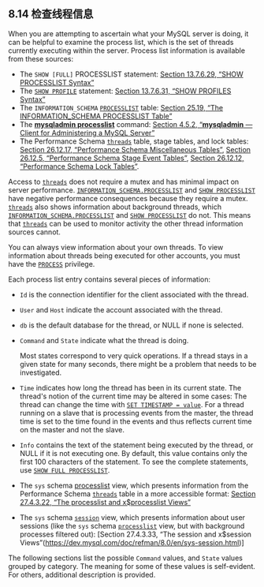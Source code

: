 ## 8.14 检查线程信息

When you are attempting to ascertain what your MySQL server is doing, it can be helpful to examine the process list, which is the set of threads currently executing within the server. Process list information is available from these sources: 

- The `SHOW [FULL]` PROCESSLIST statement: [Section 13.7.6.29, “SHOW PROCESSLIST Syntax”](https://dev.mysql.com/doc/refman/8.0/en/show-processlist.html) 
- The [`SHOW PROFILE`](https://dev.mysql.com/doc/refman/8.0/en/show-profile.html) statement: [Section 13.7.6.31, “SHOW PROFILES Syntax”](https://dev.mysql.com/doc/refman/8.0/en/show-profiles.html) 
- The `INFORMATION_SCHEMA` [`PROCESSLIST`](https://dev.mysql.com/doc/refman/8.0/en/processlist-table.html) table: [Section 25.19, “The INFORMATION_SCHEMA PROCESSLIST Table”](https://dev.mysql.com/doc/refman/8.0/en/processlist-table.html) 
- The [**mysqladmin processlist**](https://dev.mysql.com/doc/refman/8.0/en/mysqladmin.html) command: [Section 4.5.2, “**mysqladmin** — Client for Administering a MySQL Server”](https://dev.mysql.com/doc/refman/8.0/en/mysqladmin.html) 
- The Performance Schema [`threads`](https://dev.mysql.com/doc/refman/8.0/en/threads-table.html) table, stage tables, and lock tables: [Section 26.12.17, “Performance Schema Miscellaneous Tables”](https://dev.mysql.com/doc/refman/8.0/en/performance-schema-miscellaneous-tables.html), [Section 26.12.5, “Performance Schema Stage Event Tables”](https://dev.mysql.com/doc/refman/8.0/en/performance-schema-stage-tables.html), [Section 26.12.12, “Performance Schema Lock Tables”](https://dev.mysql.com/doc/refman/8.0/en/performance-schema-lock-tables.html). 

Access to [`threads`](https://dev.mysql.com/doc/refman/8.0/en/threads-table.html) does not require a mutex and has minimal impact on server performance. [`INFORMATION_SCHEMA.PROCESSLIST`](https://dev.mysql.com/doc/refman/8.0/en/processlist-table.html) and [`SHOW PROCESSLIST`](https://dev.mysql.com/doc/refman/8.0/en/show-processlist.html) have negative performance consequences because they require a mutex. [`threads`](https://dev.mysql.com/doc/refman/8.0/en/threads-table.html) also shows information about background threads, which [`INFORMATION_SCHEMA.PROCESSLIST`](https://dev.mysql.com/doc/refman/8.0/en/processlist-table.html) and [`SHOW PROCESSLIST`](https://dev.mysql.com/doc/refman/8.0/en/show-processlist.html) do not. This means that [`threads`](https://dev.mysql.com/doc/refman/8.0/en/threads-table.html) can be used to monitor activity the other thread information sources cannot. 

You can always view information about your own threads. To view information about threads being executed for other accounts, you must have the [`PROCESS`](https://dev.mysql.com/doc/refman/8.0/en/privileges-provided.html#priv_process) privilege. 

Each process list entry contains several pieces of information: 

- `Id` is the connection identifier for the client associated with the thread. 
- `User` and `Host` indicate the account associated with the thread. 
- `db` is the default database for the thread, or NULL if none is selected. 
- `Command` and `State` indicate what the thread is doing. 

    Most states correspond to very quick operations. If a thread stays in a given state for many seconds, there might be a problem that needs to be investigated. 

- `Time` indicates how long the thread has been in its current state. The thread's notion of the current time may be altered in some cases: The thread can change the time with [`SET TIMESTAMP = value`](https://dev.mysql.com/doc/refman/8.0/en/set-variable.html). For a thread running on a slave that is processing events from the master, the thread time is set to the time found in the events and thus reflects current time on the master and not the slave. 
- `Info` contains the text of the statement being executed by the thread, or NULL if it is not executing one. By default, this value contains only the first 100 characters of the statement. To see the complete statements, use [`SHOW FULL PROCESSLIST`](https://dev.mysql.com/doc/refman/8.0/en/show-processlist.html). 

- The `sys` schema [processlist](https://dev.mysql.com/doc/refman/8.0/en/sys-processlist.html) view, which presents information from the Performance Schema [`threads`](https://dev.mysql.com/doc/refman/8.0/en/threads-table.html) table in a more accessible format: [Section 27.4.3.22, “The processlist and x$processlist Views”](https://dev.mysql.com/doc/refman/8.0/en/sys-processlist.html) 
- The `sys` schema [`session`](https://dev.mysql.com/doc/refman/8.0/en/sys-session.html) view, which presents information about user sessions (like the `sys` schema [`processlist`](https://dev.mysql.com/doc/refman/8.0/en/sys-processlist.html) view, but with background processes filtered out): [Section 27.4.3.33, “The session and x$session Views”(https://dev.mysql.com/doc/refman/8.0/en/sys-session.html)] 

The following sections list the possible `Command` values, and `State` values grouped by category. The meaning for some of these values is self-evident. For others, additional description is provided. 